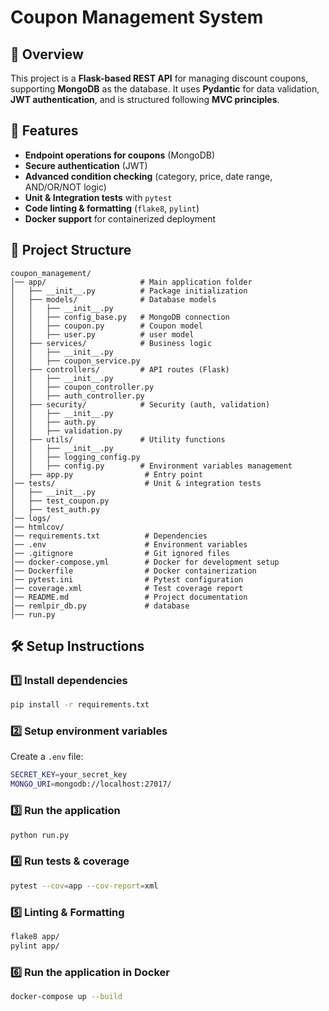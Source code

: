 # Coupon Management System

## 📌 Overview
This project is a **Flask-based REST API** for managing discount coupons, supporting **MongoDB** as the database. It uses **Pydantic** for data validation, **JWT authentication**, and is structured following **MVC principles**.

## 🚀 Features
- **Endpoint operations for coupons** (MongoDB)
- **Secure authentication** (JWT)
- **Advanced condition checking** (category, price, date range, AND/OR/NOT logic)
- **Unit & Integration tests** with `pytest`
- **Code linting & formatting** (`flake8`, `pylint`)
- **Docker support** for containerized deployment

## 📂 Project Structure
```
coupon_management/
│── app/                     # Main application folder
│   ├── __init__.py          # Package initialization
│   ├── models/              # Database models
│   │   ├── __init__.py
│   │   ├── config_base.py   # MongoDB connection
│   │   ├── coupon.py        # Coupon model
│   │   ├── user.py          # user model
│   ├── services/            # Business logic
│   │   ├── __init__.py
│   │   ├── coupon_service.py
│   ├── controllers/         # API routes (Flask)
│   │   ├── __init__.py
│   │   ├── coupon_controller.py
│   │   ├── auth_controller.py
│   ├── security/            # Security (auth, validation)
│   │   ├── __init__.py
│   │   ├── auth.py
│   │   ├── validation.py
│   ├── utils/               # Utility functions
│   │   ├── __init__.py
│   │   ├── logging_config.py
│   │   ├── config.py        # Environment variables management
│   ├── app.py                # Entry point
│── tests/                    # Unit & integration tests
│   ├── __init__.py
│   ├── test_coupon.py
│   ├── test_auth.py
│── logs/  
│── htmlcov/  
│── requirements.txt          # Dependencies
│── .env                      # Environment variables
│── .gitignore                # Git ignored files
│── docker-compose.yml        # Docker for development setup
│── Dockerfile                # Docker containerization
│── pytest.ini                # Pytest configuration
│── coverage.xml              # Test coverage report
│── README.md                 # Project documentation
│── remlpir_db.py             # database
│── run.py 
```

## 🛠 Setup Instructions
### **1️⃣ Install dependencies**
```bash
pip install -r requirements.txt
```

### **2️⃣ Setup environment variables**
Create a `.env` file:
```bash
SECRET_KEY=your_secret_key
MONGO_URI=mongodb://localhost:27017/
```

### **3️⃣ Run the application**
```bash
python run.py
```

### **4️⃣ Run tests & coverage**
```bash
pytest --cov=app --cov-report=xml
```

### **5️⃣ Linting & Formatting**
```bash
flake8 app/
pylint app/
```

### **6️⃣ Run the application in Docker**
```bash
docker-compose up --build